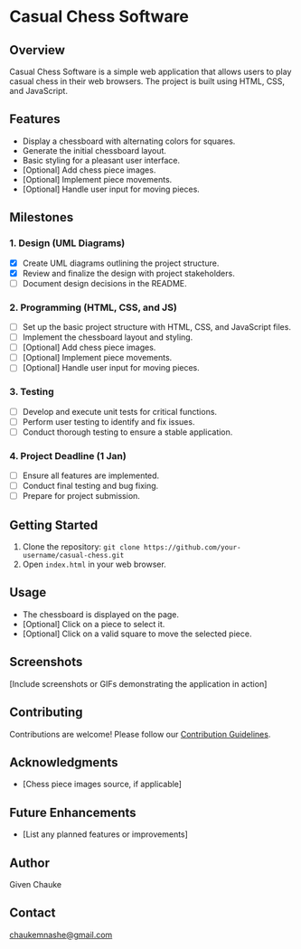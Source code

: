 # Casual Chess Software

## Overview
Casual Chess Software is a simple web application that allows users to play casual chess in their web browsers. The project is built using HTML, CSS, and JavaScript.

## Features
- Display a chessboard with alternating colors for squares.
- Generate the initial chessboard layout.
- Basic styling for a pleasant user interface.
- [Optional] Add chess piece images.
- [Optional] Implement piece movements.
- [Optional] Handle user input for moving pieces.
## Milestones

### 1. Design (UML Diagrams)
- [x] Create UML diagrams outlining the project structure.
- [x] Review and finalize the design with project stakeholders.
- [ ] Document design decisions in the README.

### 2. Programming (HTML, CSS, and JS)
- [ ] Set up the basic project structure with HTML, CSS, and JavaScript files.
- [ ] Implement the chessboard layout and styling.
- [ ] [Optional] Add chess piece images.
- [ ] [Optional] Implement piece movements.
- [ ] [Optional] Handle user input for moving pieces.

### 3. Testing
- [ ] Develop and execute unit tests for critical functions.
- [ ] Perform user testing to identify and fix issues.
- [ ] Conduct thorough testing to ensure a stable application.

### 4. Project Deadline (1 Jan)
- [ ] Ensure all features are implemented.
- [ ] Conduct final testing and bug fixing.
- [ ] Prepare for project submission.

## Getting Started
1. Clone the repository: `git clone https://github.com/your-username/casual-chess.git`
2. Open `index.html` in your web browser.

## Usage
- The chessboard is displayed on the page.
- [Optional] Click on a piece to select it.
- [Optional] Click on a valid square to move the selected piece.

## Screenshots
[Include screenshots or GIFs demonstrating the application in action]

## Contributing
Contributions are welcome! Please follow our [Contribution Guidelines](CONTRIBUTING.md).

## Acknowledgments
- [Chess piece images source, if applicable]

## Future Enhancements
- [List any planned features or improvements]

## Author
Given Chauke

## Contact
chaukemnashe@gmail.com

